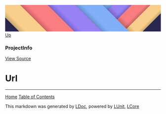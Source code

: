 ![](../Content/LDoc-banner-small.png "")
[Up](ProjectInfo.md)

### ProjectInfo
[View Source](../Markdown/ProjectInfo.cs)

# Url



---

[Home](../../README.md) [Table of Contents](../../TableOfContents.md)

This markdown was generated by [LDoc](https://github.com/CodeSingularity/LDoc), powered by [LUnit](https://github.com/CodeSingularity/LUnit), [LCore](https://github.com/CodeSingularity/LCore)
